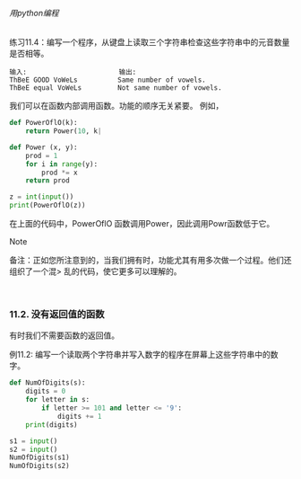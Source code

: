 ###### 用python编程

练习11.4：编写一个程序，从键盘上读取三个字符串检查这些字符串中的元音数量是否相等。

```
输入:                       输出:
ThBeE GOOD VoWeLs          Same number of vowels.
ThBeE equal VoWeLs         Not same number of vowels.
```

我们可以在函数内部调用函数。功能的顺序无关紧要。
例如，


```python
def PowerOflO(k):
    return Power(10, k|

def Power (x, y):
    prod = 1
    for i in range(y):
        prod *= x
    return prod

z = int(input())
print(PowerOflO(z))
```

在上面的代码中，PowerOflO 函数调用Power，因此调用Powr函数低于它。

> [!NOTE]
> 备注：正如您所注意到的，当我们拥有时，功能尤其有用多次做一个过程。他们还组织了一个混> 乱的代码，使它更多可以理解的。

<br>

### 11.2. 没有返回值的函数

有时我们不需要函数的返回值。

例11.2: 编写一个读取两个字符串并写入数字的程序在屏幕上这些字符串中的数字。

```python
def NumOfDigits(s):
    digits = 0
    for letter in s:
        if letter >= 101 and letter <= '9':
            digits += 1
    print(digits)

s1 = input()
s2 = input()
NumOfDigits(s1)
NumOfDigits(s2)
```
